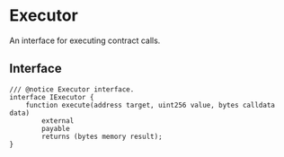 # Executor

An interface for executing contract calls.

## Interface

```solidity
/// @notice Executor interface.
interface IExecutor {
    function execute(address target, uint256 value, bytes calldata data)
        external
        payable
        returns (bytes memory result);
}
```
